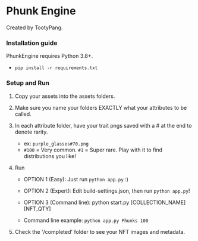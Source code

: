 # **Phunk Engine**   
Created by TootyPang.


### Installation guide
PhunkEngine requires Python 3.8+. 
   - `pip install -r requirements.txt`


### Setup and Run

1. Copy your assets into the assets folders.

2. Make sure you name your folders EXACTLY what your attributes to be called.
       
3. In each attribute folder, have your trait pngs saved with a # at the end to denote rarity.
   - ex: `purple_glasses#70.png`
   - `#100` = Very common. `#1` = Super rare. Play with it to find distributions you like!

4. Run
   - OPTION 1 (Easy): Just run `python app.py` :)

   - OPTION 2 (Expert): Edit build-settings.json, then run `python app.py`! 

   - OPTION 3 (Command line): python start.py [COLLECTION_NAME] [NFT_QTY] 

   - Command line example: `python app.py Phunks 100` 
    
5. Check the '/completed' folder to see your NFT images and metadata.
